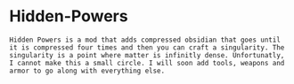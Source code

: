 # Hidden-Powers

    Hidden Powers is a mod that adds compressed obsidian that goes until it is compressed four times and then you can craft a singularity. The singularity is a point where matter is infinitly dense. Unfortunatly, I cannot make this a small circle. I will soon add tools, weapons and armor to go along with everything else.
